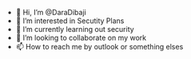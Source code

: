 - 👋 Hi, I’m @DaraDibaji
- 👀 I’m interested in Secutity Plans
- 🌱 I’m currently learning out security
- 💞️ I’m looking to collaborate on my work 
- 📫 How to reach me by outlook or something elses                                                                                              

<!---
DaraDibaji/DaraDibaji is a ✨ special ✨ repository because its `README.md` (this file) appears on your GitHub profile.
You can click the Preview link to take a look at your changes.
--->
